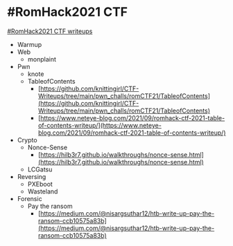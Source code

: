 # #RomHack2021 CTF
[#RomHack2021 CTF writeups](https://ctf.romhack.io)

* Warmup
* Web
  * monplaint
* Pwn
  * knote
  * TableofContents
    * [https://github.com/knittingirl/CTF-Writeups/tree/main/pwn_challs/romCTF21/TableofContents](https://github.com/knittingirl/CTF-Writeups/tree/main/pwn_challs/romCTF21/TableofContents)
    * [https://www.neteye-blog.com/2021/09/romhack-ctf-2021-table-of-contents-writeup/](https://www.neteye-blog.com/2021/09/romhack-ctf-2021-table-of-contents-writeup/)
* Crypto
  * Nonce-Sense
    * [https://hilb3r7.github.io/walkthroughs/nonce-sense.html](https://hilb3r7.github.io/walkthroughs/nonce-sense.html)
  * LCGatsu
* Reversing
  * PXEboot
  * Wasteland
* Forensic
  * Pay the ransom
    * [https://medium.com/@nisargsuthar12/htb-write-up-pay-the-ransom-ccb10575a83b](https://medium.com/@nisargsuthar12/htb-write-up-pay-the-ransom-ccb10575a83b)
